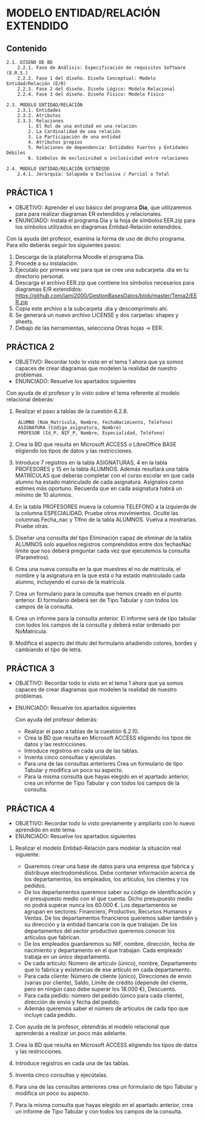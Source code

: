 # MODELO ENTIDAD/RELACIÓN EXTENDIDO

## Contenido

    2.1. DISEÑO DE BD
        2.2.1. Fase de Análisis: Especificación de requisitos Software (E.R.S.)
        2.2.2. Fase 1 del diseño. Diseño Conceptual: Modelo Entidad/Relación (E/R)
        2.2.3. Fase 2 del diseño. Diseño Lógico: Modelo Relacional
        2.2.4. Fase 3 del diseño. Diseño Físico: Modelo Físico
        
    2.3. MODELO ENTIDAD/RELACIÓN
        2.3.1. Entidades
        2.3.2. Atributos
        2.3.3. Relaciones
            1. El Rol de una entidad en una relación
            2. La Cardinalidad de una relación
            3. La Participación de una entidad
            4. Atributos propios
            5. Relaciones de dependencia: Entidades Fuertes y Entidades Débiles
            6. Símbolos de exclusividad o inclusividad entre relaciones
            
    2.4. MODELO ENTIDAD/RELACIÓN EXTENDIDO
        2.4.1. Jerarquía: Solapada o Exclusiva / Parcial o Total

## PRÁCTICA 1

- OBJETIVO: Aprender el uso básico del programa **Dia**, que utilizaremos para para realizar diagramas ER extendidos y relacionales.
- ENUNCIADO: Instala el programa Dia y la hoja de símbolos EER.zip para los símbolos utilizados en diagramas Entidad-Relación extendidos. 

Con la ayuda del profesor, examina la forma de uso de dicho programa. Para ello deberás seguir los siguientes pasos:
1. Descarga de la plataforma Moodle el programa Dia.
1. Procede a su instalación.
1. Ejecutalo por primera vez para que se cree una subcarpeta .dia en tu directorio personal.
1. Descarga el archivo EER.zip que contiene los símbolos necesarios para diagramas E/R extendidos: https://github.com/jamj2000/GestionBasesDatos/blob/master/Tema2/EER.zip
1. Copia este archivo a la subcarpeta .dia y descomprímelo ahí.
1. Se generará un nuevo archivo LICENSE y dos carpetas: shapes y sheets.
1. Debajo de las herramientas, selecciona Otras hojas → EER.

## PRÁCTICA 2
- OBJETIVO: Recordar todo lo visto  en el tema 1 ahora que ya somos capaces de crear diagramas que modelen la realidad de nuestro problemas.
- ENUNCIADO: Resuelve los apartados siguientes

Con ayuda de el profesor y lo visto sobre el tema referente al modelo relacional deberás:

1. Realizar el paso a tablas de la cuestión 6.2.8.

        ALUMNO (Núm_Matrícula, Nombre, FechaNacimiento, Teléfono)
        ASIGNATURA (Código_asignatura, Nombre)
        PROFESOR (Id_P, NIF_P, Nombre, Especialidad, Teléfono)

1. Crea la BD que resulta en Microsoft ACCESS o LibreOffice BASE eligiendo los tipos de datos y las restricciones.
1. Introduce 7 registros en la tabla ASIGNATURAS, 4 en la tabla PROFESORES y 15 en la tabla ALUMNOS. Además resultará una tabla MATRÍCULAS que deberás completar con el curso escolar en que cada alumno ha estado matriculado de cada asignatura. Asígnalos como estimes más oportuno. Recuerda que en cada asignatura habrá un mínimo de 10 alumnos.
1. En la tabla PROFESORES mueva la columna TELEFONO a la izquierda de la columna ESPECIALIDAD. Pruebe otros movimientos.
Oculte las columnas Fecha_nac y Tlfno de la tabla ALUMNOS. Vuelva a mostrarlas. Pruebe otras.
1. Diseñar una consulta del tipo Eliminación capaz de eliminar de la tabla ALUMNOS solo aquellos registros comprendidos entre dos fechasNac límite que nos deberá preguntar cada vez que ejecutemos la consulta (Parametros).
1. Crea una nueva consulta en la que muestres el no de matrícula, el nombre y la asignatura en la que está o ha estado matriculado cada alumno, incluyendo el curso de la matrícula.
1. Crea un formulario para la consulta que hemos creado en el punto anterior. El formulario deberá ser de Tipo Tabular y con todos los campos de la consulta.
1. Crea un informe para la consulta anterior. El informe será de tipo tabular con todos los campos de la consulta y deberá estar ordenado por NoMatrícula.
1. Modifica el aspecto del titulo del formulario añadiendo colores, bordes y cambiando el tipo de letra.

## PRÁCTICA 3
- OBJETIVO: Recordar todo lo visto en el tema 1 ahora que ya somos capaces de crear diagramas que modelen la realidad de nuestro problemas.
- ENUNCIADO: Resuelve los apartados siguientes

    Con ayuda del profesor deberás:
    * Realizar el paso a tablas de la cuestión 6.2.10.
    * Crea la BD que resulta en Microsoft ACCESS eligiendo los tipos de datos y las restricciones.
    * Introduce registros en cada una de las tablas.
    * Inventa cinco consultas y ejecútalas.
    * Para una de las consultas anteriores Crea un formulario de tipo Tabular y modifica un poco su aspecto.
    * Para la misma consulta que hayas elegido en el apartado anterior, crea un informe de Tipo Tabular y con todos los campos de la consulta.

## PRÁCTICA 4
- OBJETIVO: Recordar todo lo visto  previamente y ampliarlo con lo nuevo aprendido en este tema.
- ENUNCIADO: Resuelve los apartados siguientes

1. Realizar el modelo Entidad-Relación para modelar la situación real siguiente:

    - Queremos crear una base de datos para una empresa que fabrica y distribuye electrodomésticos. Debe contener información acerca de los departamentos, los empleados, los artículos, los clientes y los pedidos.
    - De los departamentos queremos saber su código de identificación y el presupuesto medio con el que cuenta. Dicho presupuesto medio no podrá superar nunca los 60.000 €. Los departamentos se agrupan en sectores: Financiero, Productivo, Recursos Humanos y Ventas. De los departamentos financieros queremos saber también y su dirección y la entidad bancaria con la que trabajan. De los departamentos del sector productivo queremos conocer los artículos que fabrican.
    - De los empleados guardaremos su NIF, nombre, dirección, fecha de nacimiento y departamento en el que trabajan. Cada empleado trabaja en un único departamento.
    - De cada artículo: Número de artículo (único), nombre, Departamento que lo fabrica y existencias de ese artículo en cada departamento.
    - Para cada cliente: Número de cliente (único), Direcciones de envío (varias por cliente), Saldo, Límite de crédito (depende del cliente, pero en ningún caso debe superar los 18.000 €), Descuento.
    - Para cada pedido: número del pedido (único para cada cliente), dirección de envío y fecha del pedido.
    - Además queremos saber el número de artículos de cada tipo que incluye cada pedido.

1. Con ayuda de la profesor, obtendrás el modelo relacional que aprenderás a realizar un poco más adelante.
1. Crea la BD que resulta en Microsoft ACCESS eligiendo los tipos de datos y las restricciones.
1. Introduce registros en cada una de las tablas.
1. Inventa cinco consultas y ejecútalas.
1. Para una de las consultas anteriores crea un formulario de tipo Tabular y modifica un poco su aspecto.
1. Para la misma consulta que hayas elegido en el apartado anterior, crea un informe de Tipo Tabular y con todos los campos de la consulta.
